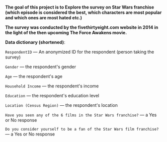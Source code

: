 **The goal of this project is to Explore the survey on Star Wars franchise (which episode is considered the best, which characters are most popular and which ones are most hated etc.)**

**The survey was conducted by the fivethirtyeight.com website in 2014 in the light of the then upcoming The Force Awakens movie.**

**Data dictionary (shortened)**:

`RespondentID` — An anonymized ID for the respondent (person taking the survey)

`Gender` — the respondent's gender

`Age` — the respondent's age

`Household Income` — the respondent's income

`Education` — the respondent's education level

`Location (Census Region)` — the respondent's location

`Have you seen any of the 6 films in the Star Wars franchise?` — a Yes or No response

`Do you consider yourself to be a fan of the Star Wars film franchise?` — a Yes or No response
